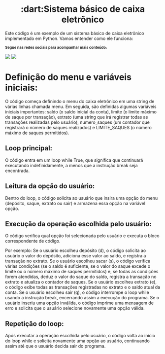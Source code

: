 
 <h1 align="center">:dart:Sistema básico de caixa eletrônico</h1>
</p>

Este código é um exemplo de um sistema básico de caixa eletrônico implementado em Python. Vamos entender como ele funciona:

<sub> <strong>Segue nas redes sociais para acompanhar mais conteúdo: </strong> <br>

[<img src = "https://img.shields.io/badge/GitHub-100000?style=for-the-badge&logo=github&logoColor=white">](https://github.com/santoraf09)
[<img src="https://img.shields.io/badge/linkedin-%230077B5.svg?&style=for-the-badge&logo=linkedin&logoColor=white" />](https://www.linkedin.com/in/rafael-santiago11/)

# Definição do menu e variáveis iniciais: 

O código começa definindo o menu do caixa eletrônico em uma string de várias linhas chamada menu. Em seguida, são definidas algumas variáveis iniciais importantes: saldo (o saldo inicial da conta), limite (o limite máximo de saque por transação), extrato (uma string que irá registrar todas as transações realizadas pelo usuário), numero_saques (um contador que registrará o número de saques realizados) e LIMITE_SAQUES (o número máximo de saques permitidos).

## Loop principal: 

O código entra em um loop while True, que significa que continuará executando indefinidamente, a menos que a instrução break seja encontrada.

## Leitura da opção do usuário: 

Dentro do loop, o código solicita ao usuário que insira uma opção do menu (depósito, saque, extrato ou sair) e armazena essa opção na variável opção.

## Execução da operação escolhida pelo usuário: 

O código verifica qual opção foi selecionada pelo usuário e executa o bloco correspondente de código. 

Por exemplo:
Se o usuário escolheu depósito (d), o código solicita ao usuário o valor do depósito, adiciona esse valor ao saldo, e registra a transação no extrato.
Se o usuário escolheu sacar (s), o código verifica várias condições (se o saldo é suficiente, se o valor do saque excede o limite ou o número máximo de saques permitidos) e, se todas as condições forem atendidas, deduz o valor do saque do saldo, registra a transação no extrato e atualiza o contador de saques.
Se o usuário escolheu extrato (e), o código exibe todas as transações registradas no extrato e o saldo atual da conta.
Se o usuário escolheu sair (q), o código interrompe o loop while usando a instrução break, encerrando assim a execução do programa.
Se o usuário inseriu uma opção inválida, o código imprime uma mensagem de erro e solicita que o usuário selecione novamente uma opção válida.

## Repetição do loop: 

Após executar a operação escolhida pelo usuário, o código volta ao início do loop while e solicita novamente uma opção ao usuário, continuando assim até que o usuário decida sair do programa.
